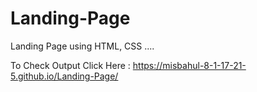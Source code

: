 # Landing-Page
Landing Page using HTML, CSS ....

To Check Output Click Here : https://misbahul-8-1-17-21-5.github.io/Landing-Page/
